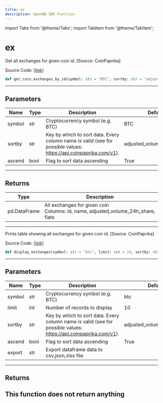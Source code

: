 ```yaml
---
title: ex
description: OpenBB SDK Function
---
```


import Tabs from '@theme/Tabs';
import TabItem from '@theme/TabItem';

# ex

<Tabs>
<TabItem value="model" label="Model" default>

Get all exchanges for given coin id. [Source: CoinPaprika]

Source Code: [[link](https://github.com/OpenBB-finance/OpenBBTerminal/tree/main/openbb_terminal/cryptocurrency/due_diligence/coinpaprika_model.py#L137)]
```python
def get_coin_exchanges_by_id(symbol: str = "BTC", sortby: str = "adjusted_volume_24h_share", ascend: bool = True) -> pd.DataFrame
```
---
## Parameters
| Name | Type | Description | Default | Optional |
| ---- | ---- | ----------- | ------- | -------- |
| symbol | str | Cryptocurrency symbol (e.g. BTC) | BTC | True |
| sortby | str | Key by which to sort data. Every column name is valid (see for possible values:<br/>https://api.coinpaprika.com/v1). | adjusted_volume_24h_share | True |
| ascend | bool | Flag to sort data ascending | True | True |

---
## Returns
| Type | Description |
| ---- | ----------- |
| pd.DataFrame | All exchanges for given coin<br/>Columns: id, name, adjusted_volume_24h_share, fiats |
---


</TabItem>
<TabItem value="view" label="View">

Prints table showing all exchanges for given coin id. [Source: CoinPaprika]

Source Code: [[link](https://github.com/OpenBB-finance/OpenBBTerminal/tree/main/openbb_terminal/cryptocurrency/due_diligence/coinpaprika_view.py#L185)]
```python
def display_exchanges(symbol: str = "btc", limit: int = 10, sortby: str = "adjusted_volume_24h_share", ascend: bool = True, export: str = "") -> None
```
---
## Parameters
| Name | Type | Description | Default | Optional |
| ---- | ---- | ----------- | ------- | -------- |
| symbol | str | Cryptocurrency symbol (e.g. BTC) | btc | True |
| limit | int | Number of records to display | 10 | True |
| sortby | str | Key by which to sort data. Every column name is valid (see for possible values:<br/>https://api.coinpaprika.com/v1). | adjusted_volume_24h_share | True |
| ascend | bool | Flag to sort data ascending | True | True |
| export | str | Export dataframe data to csv,json,xlsx file |  | True |

---
## Returns
This function does not return anything
---


</TabItem>
</Tabs>